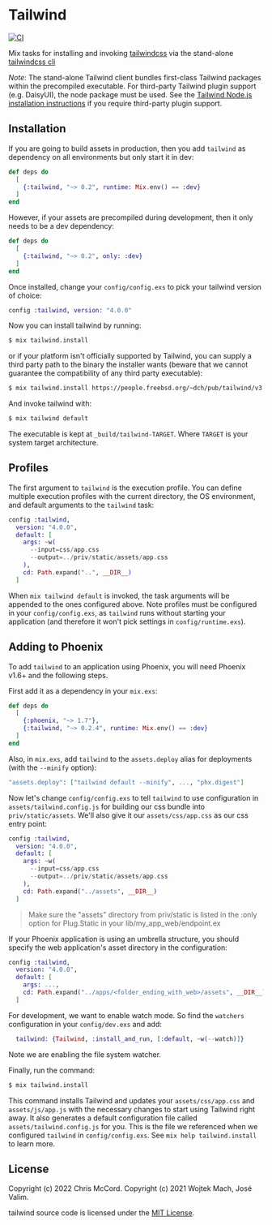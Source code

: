 # Tailwind

[![CI](https://github.com/phoenixframework/tailwind/actions/workflows/main.yml/badge.svg)](https://github.com/phoenixframework/tailwind/actions/workflows/main.yml)

Mix tasks for installing and invoking [tailwindcss](https://tailwindcss.com) via the
stand-alone [tailwindcss cli](https://github.com/tailwindlabs/tailwindcss/tree/master/standalone-cli)

_Note_: The stand-alone Tailwind client bundles first-class Tailwind packages
within the precompiled executable. For third-party Tailwind plugin support (e.g. DaisyUI),
the node package must be used. See the [Tailwind Node.js installation instructions](https://tailwindcss.com/docs/installation)
if you require third-party plugin support.

## Installation

If you are going to build assets in production, then you add
`tailwind` as dependency on all environments but only start it
in dev:

```elixir
def deps do
  [
    {:tailwind, "~> 0.2", runtime: Mix.env() == :dev}
  ]
end
```

However, if your assets are precompiled during development,
then it only needs to be a dev dependency:

```elixir
def deps do
  [
    {:tailwind, "~> 0.2", only: :dev}
  ]
end
```

Once installed, change your `config/config.exs` to pick your
tailwind version of choice:

```elixir
config :tailwind, version: "4.0.0"
```

Now you can install tailwind by running:

```bash
$ mix tailwind.install
```

or if your platform isn't officially supported by Tailwind,
you can supply a third party path to the binary the installer wants
(beware that we cannot guarantee the compatibility of any third party executable):

```bash
$ mix tailwind.install https://people.freebsd.org/~dch/pub/tailwind/v3.2.6/tailwindcss-freebsd-x64
```

And invoke tailwind with:

```bash
$ mix tailwind default
```

The executable is kept at `_build/tailwind-TARGET`.
Where `TARGET` is your system target architecture.

## Profiles

The first argument to `tailwind` is the execution profile.
You can define multiple execution profiles with the current
directory, the OS environment, and default arguments to the
`tailwind` task:

```elixir
config :tailwind,
  version: "4.0.0",
  default: [
    args: ~w(
      --input=css/app.css
      --output=../priv/static/assets/app.css
    ),
    cd: Path.expand("..", __DIR__)
  ]
```

When `mix tailwind default` is invoked, the task arguments will be appended
to the ones configured above. Note profiles must be configured in your
`config/config.exs`, as `tailwind` runs without starting your application
(and therefore it won't pick settings in `config/runtime.exs`).

## Adding to Phoenix

To add `tailwind` to an application using Phoenix, you will need Phoenix v1.6+
and the following steps.

First add it as a dependency in your `mix.exs`:

```elixir
def deps do
  [
    {:phoenix, "~> 1.7"},
    {:tailwind, "~> 0.2.4", runtime: Mix.env() == :dev}
  ]
end
```

Also, in `mix.exs`, add `tailwind` to the `assets.deploy`
alias for deployments (with the `--minify` option):

```elixir
"assets.deploy": ["tailwind default --minify", ..., "phx.digest"]
```

Now let's change `config/config.exs` to tell `tailwind` to use
configuration in `assets/tailwind.config.js` for building our css
bundle into `priv/static/assets`. We'll also give it our `assets/css/app.css`
as our css entry point:

```elixir
config :tailwind,
  version: "4.0.0",
  default: [
    args: ~w(
      --input=css/app.css
      --output=../priv/static/assets/app.css
    ),
    cd: Path.expand("../assets", __DIR__)
  ]
```

> Make sure the "assets" directory from priv/static is listed in the
> :only option for Plug.Static in your lib/my_app_web/endpoint.ex

If your Phoenix application is using an umbrella structure, you should specify
the web application's asset directory in the configuration:

```elixir
config :tailwind,
  version: "4.0.0",
  default: [
    args: ...,
    cd: Path.expand("../apps/<folder_ending_with_web>/assets", __DIR__)
  ]
```

For development, we want to enable watch mode. So find the `watchers`
configuration in your `config/dev.exs` and add:

```elixir
  tailwind: {Tailwind, :install_and_run, [:default, ~w(--watch)]}
```

Note we are enabling the file system watcher.

Finally, run the command:

```bash
$ mix tailwind.install
```

This command installs Tailwind and  updates your `assets/css/app.css`
and `assets/js/app.js` with the necessary changes to start using Tailwind
right away. It also generates a default configuration file called
`assets/tailwind.config.js` for you. This is the file we referenced
when we configured `tailwind` in `config/config.exs`. See
`mix help tailwind.install` to learn more.

## License

Copyright (c) 2022 Chris McCord.
Copyright (c) 2021 Wojtek Mach, José Valim.

tailwind source code is licensed under the [MIT License](LICENSE.md).
